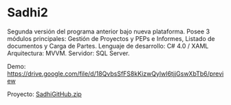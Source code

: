 # Sadhi2
Segunda versión del programa anterior bajo nueva plataforma. Posee 3 módulos principales: Gestión de Proyectos y PEPs e Informes, Listado de documentos y Carga de Partes.  Lenguaje de desarrollo: C# 4.0 / XAML Arquitectura: MVVM. Servidor: SQL Server.

Demo: https://drive.google.com/file/d/18QvbsSfFS8kKizwQylwI6tjjGswXbTb6/preview



Proyecto:
[SadhiGitHub.zip](https://github.com/German-Torres/Sadhi2/files/7649741/SadhiGitHub.zip)
